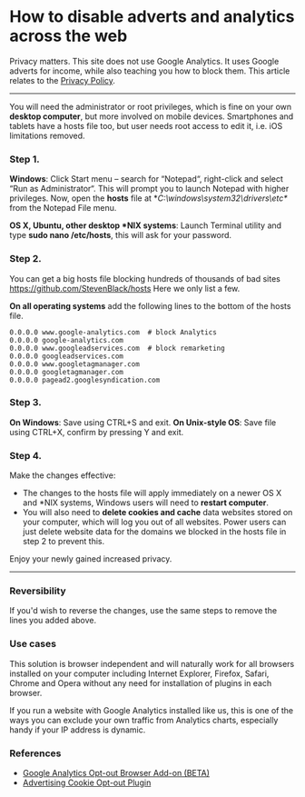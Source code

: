How to disable adverts and analytics across the web
===================================================
Privacy matters. This site does not use Google Analytics.
It uses Google adverts for income, while also teaching you how to block them.
This article relates to the [Privacy Policy](/privacy).

---

You will need the administrator or root privileges, which is fine on your own
**desktop computer**, but more involved on mobile devices. Smartphones and
tablets have a hosts file too, but user needs root access to edit it, i.e. iOS
limitations removed.

### Step 1.

**Windows**: Click Start menu – search for “Notepad“, right-click and select
“Run as Administrator“. This will prompt you to launch Notepad with higher
privileges. Now, open the **hosts** file at **C:\windows\system32\drivers\etc\**
from the Notepad File menu.

**OS X, Ubuntu, other desktop \*NIX systems**: Launch Terminal utility and type
**sudo nano /etc/hosts**, this will ask for your password.

### Step 2.

You can get a big hosts file blocking hundreds of thousands of bad sites <https://github.com/StevenBlack/hosts>
Here we only list a few.

**On all operating systems** add the following lines to the bottom of the hosts file.

    0.0.0.0 www.google-analytics.com  # block Analytics
    0.0.0.0 google-analytics.com
    0.0.0.0 www.googleadservices.com  # block remarketing
    0.0.0.0 googleadservices.com
    0.0.0.0 www.googletagmanager.com
    0.0.0.0 googletagmanager.com
    0.0.0.0 pagead2.googlesyndication.com

### Step 3.

**On Windows**: Save using CTRL+S and exit.
**On Unix-style OS**: Save file using CTRL+X, confirm by pressing Y and exit.

### Step 4.

Make the changes effective:

* The changes to the hosts file will apply immediately on a newer OS X and \*NIX systems, Windows users will need to **restart computer**.
* You will also need to **delete cookies and cache** data websites stored on your computer, which will log you out of all websites. Power users can just delete website data for the domains we blocked in the hosts file in step 2 to prevent this.

Enjoy your newly gained increased privacy.

---

### Reversibility

If you'd wish to reverse the changes, use the same steps to remove the lines you added above.

### Use cases

This solution is browser independent and will naturally work for all browsers
installed on your computer including Internet Explorer, Firefox, Safari, Chrome
and Opera without any need for installation of plugins in each browser.

If you run a website with Google Analytics installed like us, this is one of the
ways you can exclude your own traffic from Analytics charts, especially handy if
your IP address is dynamic.

### References

* [Google Analytics Opt-out Browser Add-on (BETA)](http://tools.google.com/dlpage/gaoptout)
* [Advertising Cookie Opt-out Plugin](http://www.google.com/ads/preferences/plugin/)
